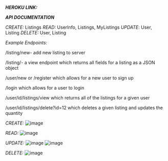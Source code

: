 ***HEROKU LINK:***


***API DOCUMENTATION***

*CREATE:* Listings
*READ:* UserInfo, Listings, MyListings
*UPDATE*: User, Listing
*DELETE:* User, Listing

*Example Endpoints:*

/listing/new- add new listing to server

/listing/- a view endpoint which returns all fields for a listing as a JSON object

/user/new or /register which allows for a new user to sign up

/login which allows for a user to login

/user/id/listings/view which returns all of the listings for a given user

/user/id/listings/delete?id=12 which deletes a given listing and updates the quantity


*CREATE:*
![image](https://user-images.githubusercontent.com/69084967/200965608-96e547ac-e65f-4ef1-87af-275e8b2a1707.png)

*READ:*
![image](https://user-images.githubusercontent.com/69084967/200965659-0c49450b-e3d4-4f31-bc1c-0d352a625cd9.png)

*UPDATE:*
![image](https://user-images.githubusercontent.com/69084967/200965675-4c768e89-6ddf-4350-9e7a-826947682d87.png)
![image](https://user-images.githubusercontent.com/69084967/200965659-0c49450b-e3d4-4f31-bc1c-0d352a625cd9.png)

*DELETE:*
![image](https://user-images.githubusercontent.com/69084967/200965754-3951f703-3e09-4584-ad68-b8e5353cbd39.png)
